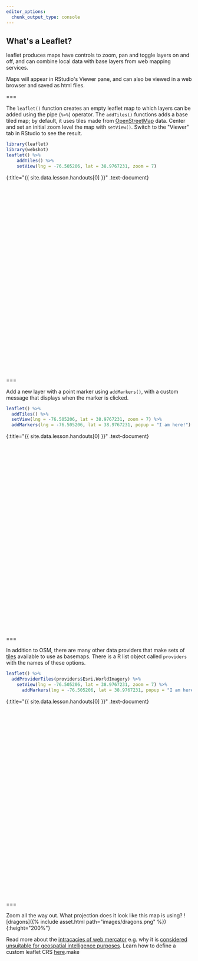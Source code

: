 ```yaml
---
editor_options: 
  chunk_output_type: console
---
```


## What's a Leaflet?

leaflet produces maps have controls to zoom, pan and toggle layers on and off, and can combine local data with base layers from web mapping services. 

Maps will appear in RStudio's Viewer pane, and can also be viewed in a web browser and saved as html files. 

===

The `leaflet()` function creates an empty leaflet map to which layers can be added using the pipe (`%>%`) operator. The `addTiles()` functions adds a base tiled map; by default, it uses tiles made from [OpenStreetMap](https://www.openstreetmap.org/) data. Center and set an initial zoom level the map with `setView()`. Switch to the "Viewer" tab in RStudio to see the result.



~~~r
library(leaflet)
library(webshot)
leaflet() %>%
    addTiles() %>%
    setView(lng = -76.505206, lat = 38.9767231, zoom = 7)
~~~
{:title="{{ site.data.lesson.handouts[0] }}" .text-document}
<div class="figure">
<!--html_preserve--><div id="htmlwidget-34d3295b46be70a9455c" style="width:504px;height:504px;" class="leaflet html-widget"></div>
<script type="application/json" data-for="htmlwidget-34d3295b46be70a9455c">{"x":{"options":{"crs":{"crsClass":"L.CRS.EPSG3857","code":null,"proj4def":null,"projectedBounds":null,"options":{}}},"calls":[{"method":"addTiles","args":["//{s}.tile.openstreetmap.org/{z}/{x}/{y}.png",null,null,{"minZoom":0,"maxZoom":18,"tileSize":256,"subdomains":"abc","errorTileUrl":"","tms":false,"noWrap":false,"zoomOffset":0,"zoomReverse":false,"opacity":1,"zIndex":1,"detectRetina":false,"attribution":"&copy; <a href=\"http://openstreetmap.org\">OpenStreetMap<\/a> contributors, <a href=\"http://creativecommons.org/licenses/by-sa/2.0/\">CC-BY-SA<\/a>"}]}],"setView":[[38.9767231,-76.505206],7,[]]},"evals":[],"jsHooks":[]}</script><!--/html_preserve-->
<p class="caption"> </p>
</div>

===

Add a new layer with a point marker using `addMarkers()`, with a custom message that displays when the marker is clicked. 



~~~r
leaflet() %>%
  addTiles() %>%
  setView(lng = -76.505206, lat = 38.9767231, zoom = 7) %>%
  addMarkers(lng = -76.505206, lat = 38.9767231, popup = "I am here!")
~~~
{:title="{{ site.data.lesson.handouts[0] }}" .text-document}
<div class="figure">
<!--html_preserve--><div id="htmlwidget-57056530cecbffb6d989" style="width:504px;height:504px;" class="leaflet html-widget"></div>
<script type="application/json" data-for="htmlwidget-57056530cecbffb6d989">{"x":{"options":{"crs":{"crsClass":"L.CRS.EPSG3857","code":null,"proj4def":null,"projectedBounds":null,"options":{}}},"calls":[{"method":"addTiles","args":["//{s}.tile.openstreetmap.org/{z}/{x}/{y}.png",null,null,{"minZoom":0,"maxZoom":18,"tileSize":256,"subdomains":"abc","errorTileUrl":"","tms":false,"noWrap":false,"zoomOffset":0,"zoomReverse":false,"opacity":1,"zIndex":1,"detectRetina":false,"attribution":"&copy; <a href=\"http://openstreetmap.org\">OpenStreetMap<\/a> contributors, <a href=\"http://creativecommons.org/licenses/by-sa/2.0/\">CC-BY-SA<\/a>"}]},{"method":"addMarkers","args":[38.9767231,-76.505206,null,null,null,{"interactive":true,"draggable":false,"keyboard":true,"title":"","alt":"","zIndexOffset":0,"opacity":1,"riseOnHover":false,"riseOffset":250},"I am here!",null,null,null,null,{"interactive":false,"permanent":false,"direction":"auto","opacity":1,"offset":[0,0],"textsize":"10px","textOnly":false,"className":"","sticky":true},null]}],"setView":[[38.9767231,-76.505206],7,[]],"limits":{"lat":[38.9767231,38.9767231],"lng":[-76.505206,-76.505206]}},"evals":[],"jsHooks":[]}</script><!--/html_preserve-->
<p class="caption"> </p>
</div>

===

In addition to OSM, there are many other data providers that make sets of [tiles](https://wiki.openstreetmap.org/wiki/Tiles) available to use as basemaps. There is a R list object called `providers` with the names of these options. 



~~~r
leaflet() %>%
  addProviderTiles(providers$Esri.WorldImagery) %>%
    setView(lng = -76.505206, lat = 38.9767231, zoom = 7) %>%
      addMarkers(lng = -76.505206, lat = 38.9767231, popup = "I am here!")
~~~
{:title="{{ site.data.lesson.handouts[0] }}" .text-document}
<div class="figure">
<!--html_preserve--><div id="htmlwidget-40e6b4fee50235e251a7" style="width:504px;height:504px;" class="leaflet html-widget"></div>
<script type="application/json" data-for="htmlwidget-40e6b4fee50235e251a7">{"x":{"options":{"crs":{"crsClass":"L.CRS.EPSG3857","code":null,"proj4def":null,"projectedBounds":null,"options":{}}},"calls":[{"method":"addProviderTiles","args":["Esri.WorldImagery",null,null,{"errorTileUrl":"","noWrap":false,"detectRetina":false}]},{"method":"addMarkers","args":[38.9767231,-76.505206,null,null,null,{"interactive":true,"draggable":false,"keyboard":true,"title":"","alt":"","zIndexOffset":0,"opacity":1,"riseOnHover":false,"riseOffset":250},"I am here!",null,null,null,null,{"interactive":false,"permanent":false,"direction":"auto","opacity":1,"offset":[0,0],"textsize":"10px","textOnly":false,"className":"","sticky":true},null]}],"setView":[[38.9767231,-76.505206],7,[]],"limits":{"lat":[38.9767231,38.9767231],"lng":[-76.505206,-76.505206]}},"evals":[],"jsHooks":[]}</script><!--/html_preserve-->
<p class="caption"> </p>
</div>

===

Zoom all the way out. What projection does it look like this map is using? 
![dragons]({% include asset.html path="images/dragons.png" %}){:height="200%"}

Read more about the [intracacies of web mercator](https://www.researchgate.net/publication/265895464_Implications_of_Web_Mercator_and_Its_Use_in_Online_Mapping) e.g. why it is [considered unsuitable for geospatial intelligence purposes](https://www.slideshare.net/NGA_GEOINT/ngas-position-on-webmercator). Learn how to define a custom leaflet CRS [here](https://rstudio.github.io/leaflet/projections.html).make
